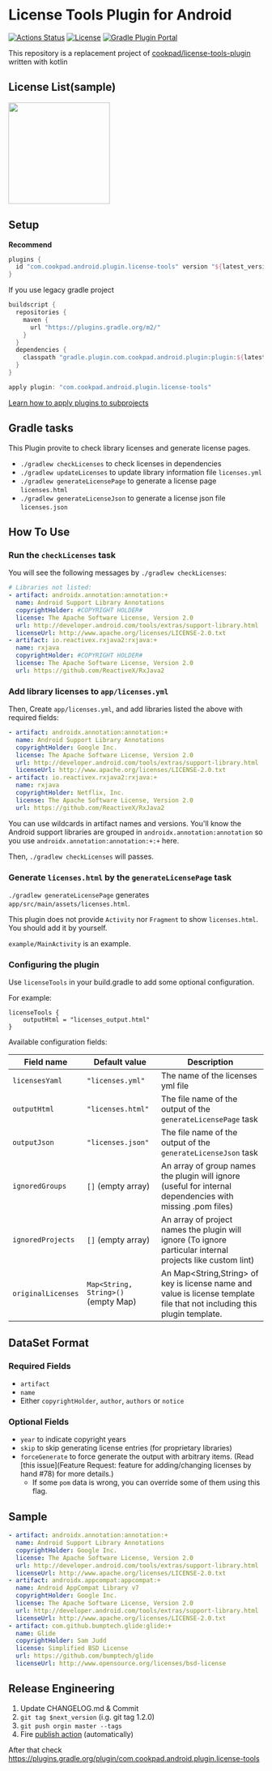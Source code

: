 # License Tools Plugin for Android

[![Actions Status](https://github.com/cookpad/LicenseToolsPlugin/workflows/Android%20CI/badge.svg)](https://github.com/cookpad/LicenseToolsPlugin/actions)
[![License](https://img.shields.io/badge/License-Apache%202.0-orange.svg)](https://opensource.org/licenses/Apache-2.0)
[![Gradle Plugin Portal](https://img.shields.io/maven-metadata/v/https/plugins.gradle.org/m2/com/cookpad/android/plugin/license-tools/com.cookpad.android.plugin.license-tools.gradle.plugin/maven-metadata.xml.svg?colorB=007ec6&label=gradle%20potal)](https://plugins.gradle.org/plugin/com.cookpad.android.plugin.license-tools)

This repository is a replacement project of [cookpad/license-tools-plugin](https://github.com/cookpad/license-tools-plugin) written with kotlin

## License List(sample)

<img src="https://user-images.githubusercontent.com/1908396/103847983-bc7ce780-50e4-11eb-804e-1837113fd61b.png" width=200 />

## Setup

**Recommend**

```gradle
plugins {
  id "com.cookpad.android.plugin.license-tools" version "${latest_version}"
}
```

If you use legacy gradle project

```gradle
buildscript {
  repositories {
    maven {
      url "https://plugins.gradle.org/m2/"
    }
  }
  dependencies {
    classpath "gradle.plugin.com.cookpad.android.plugin:plugin:${latest_version}"
  }
}

apply plugin: "com.cookpad.android.plugin.license-tools"
```

[Learn how to apply plugins to subprojects](https://docs.gradle.org/current/userguide/plugins.html#sec:subprojects_plugins_dsl)

## Gradle tasks

This Plugin provite to check library licenses and generate license pages.

- `./gradlew checkLicenses` to check licenses in dependencies
- `./gradlew updateLicenses` to update library information file `licenses.yml`
- `./gradlew generateLicensePage` to generate a license page `licenses.html`
- `./gradlew generateLicenseJson` to generate a license json file `licenses.json`

## How To Use

### Run the `checkLicenses` task

You will see the following messages by `./gradlew checkLicenses`:

```yaml
# Libraries not listed:
- artifact: androidx.annotation:annotation:+
  name: Android Support Library Annotations
  copyrightHolder: #COPYRIGHT HOLDER#
  license: The Apache Software License, Version 2.0
  url: http://developer.android.com/tools/extras/support-library.html
  licenseUrl: http://www.apache.org/licenses/LICENSE-2.0.txt
- artifact: io.reactivex.rxjava2:rxjava:+
  name: rxjava
  copyrightHolder: #COPYRIGHT HOLDER#
  license: The Apache Software License, Version 2.0
  url: https://github.com/ReactiveX/RxJava2
```

### Add library licenses to `app/licenses.yml`

Then, Create `app/licenses.yml`, and add libraries listed the above with required fields:

```yaml
- artifact: androidx.annotation:annotation:+
  name: Android Support Library Annotations
  copyrightHolder: Google Inc.
  license: The Apache Software License, Version 2.0
  url: http://developer.android.com/tools/extras/support-library.html
  licenseUrl: http://www.apache.org/licenses/LICENSE-2.0.txt
- artifact: io.reactivex.rxjava2:rxjava:+
  name: rxjava
  copyrightHolder: Netflix, Inc.
  license: The Apache Software License, Version 2.0
  url: https://github.com/ReactiveX/RxJava2
```

You can use wildcards in artifact names and versions.
You'll know the Android support libraries are grouped in `androidx.annotation:annotation` so you use `androidx.annotation:annotation:+:+` here.

Then, `./gradlew checkLicenses` will passes.

### Generate `licenses.html` by the `generateLicensePage` task

`./gradlew generateLicensePage` generates `app/src/main/assets/licenses.html`.

This plugin does not provide `Activity` nor `Fragment` to show `licenses.html`. You should add it by yourself.

`example/MainActivity` is an example.

### Configuring the plugin

Use `licenseTools` in your build.gradle to add some optional configuration.

For example:

```
licenseTools {
    outputHtml = "licenses_output.html"
}
```

Available configuration fields:

| Field name        | Default value                       | Description                                                                                                              |
| ----------------- | ------------------------------------| -------------------------------------------------------------------------------------------------------------------------|
| `licensesYaml`    | `"licenses.yml"`                    | The name of the licenses yml file                                                                                        |
| `outputHtml`      | `"licenses.html"`                   | The file name of the output of the `generateLicensePage` task                                                            |
| `outputJson`      | `"licenses.json"`                   | The file name of the output of the `generateLicenseJson` task                                                            |
| `ignoredGroups`   | `[]` (empty array)                  | An array of group names the plugin will ignore (useful for internal dependencies with missing .pom files)                |
| `ignoredProjects` | `[]` (empty array)                  | An array of project names the plugin will ignore (To ignore particular internal projects like custom lint)               |
| `originalLicenses`| `Map<String, String>()` (empty Map) | An Map<String,String> of key is license name and value is license template file that not including this plugin template. |
## DataSet Format

### Required Fields

- `artifact`
- `name`
- Either `copyrightHolder`, `author`, `authors` or `notice`

### Optional Fields

- `year` to indicate copyright years
- `skip` to skip generating license entries (for proprietary libraries)
- `forceGenerate` to force generate the output with arbitrary items. (Read [this issue](Feature Request: feature for adding/changing licenses by hand #78) for more details.)
  - If some `pom` data is wrong, you can override some of them using this flag.

## Sample

```yaml
- artifact: androidx.annotation:annotation:+
  name: Android Support Library Annotations
  copyrightHolder: Google Inc.
  license: The Apache Software License, Version 2.0
  url: http://developer.android.com/tools/extras/support-library.html
  licenseUrl: http://www.apache.org/licenses/LICENSE-2.0.txt
- artifact: androidx.appcompat:appcompat:+
  name: Android AppCompat Library v7
  copyrightHolder: Google Inc.
  license: The Apache Software License, Version 2.0
  url: http://developer.android.com/tools/extras/support-library.html
  licenseUrl: http://www.apache.org/licenses/LICENSE-2.0.txt
- artifact: com.github.bumptech.glide:glide:+
  name: Glide
  copyrightHolder: Sam Judd
  license: Simplified BSD License
  url: https://github.com/bumptech/glide
  licenseUrl: http://www.opensource.org/licenses/bsd-license
```

## Release Engineering

1. Update CHANGELOG.md & Commit
1. `git tag $next_version` (i.g. git tag 1.2.0)
1. `git push orgin master --tags`
1. Fire [publish action](https://github.com/cookpad/LicenseToolsPlugin/actions?query=workflow%3APublish) (automatically)

After that check https://plugins.gradle.org/plugin/com.cookpad.android.plugin.license-tools
